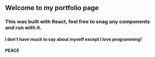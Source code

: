 

## Welcome to my portfolio page 

### This was built with React, feel free to snag any components and run with it.

#### I don't have much to say about myself except I love programming!

#### PEACE 